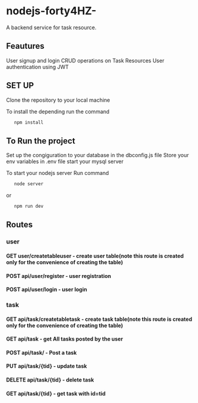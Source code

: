 # nodejs-forty4HZ-

A backend service for task resource.


## Feautures
User signup and login
CRUD operations on Task Resources
User authentication using JWT

## SET UP
Clone the repository to your local machine

 To install the depending run the command
 ```bash 
    npm install
```



## To Run the project 
Set up the congiguration to your database in the dbconfig.js file
Store your env variables in .env file
start your mysql server

To start your nodejs server 
Run command
 ```bash 
    node server
```
or 
 ```bash 
    npm run dev
```
## Routes
### user
#### GET user/createtableuser - create user table(note this route is created only for the convenience of creating the table)
#### POST api/user/register - user registration
#### POST api/user/login - user login

### task
#### GET api/task/createtabletask - create task table(note this route is created only for the convenience of creating the table)
#### GET api/task - get All tasks posted by the user
#### POST api/task/ - Post a task
#### PUT api/task/{tid} - update task 
#### DELETE api/task/{tid} - delete task 
#### GET api/task/{tid} - get task with id=tid

